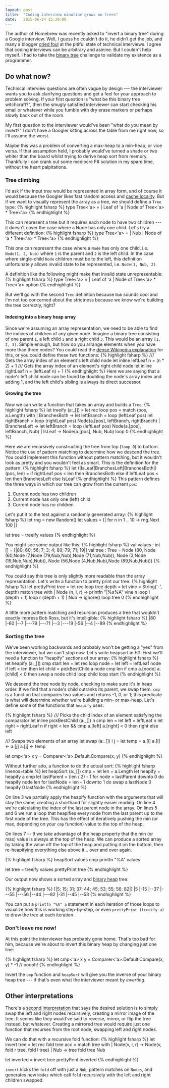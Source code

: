 ```yaml
---
layout: post
title:  "Coding interview minutiae grows on trees"
date:   2015-06-24 15:39:00
---
```

The author of Homebrew was recently asked to "invert a binary tree" during a Google interview. Well, I guess he couldn't do it, he didn't get the job, and many a blogger [cried foul](http://www.jasq.org/just-another-scala-quant/inverting-binary-trees-considered-harmful) at the pitiful state of technical interviews. I agree that coding interviews can be arbitrary and asinine. But I couldn't help myself. I had to take the [binary tree](https://en.wikipedia.org/wiki/Binary_tree) challenge to validate my existence as a programmer.

## Do what now?

Technical interview questions are often vague by design --- the interviewer wants you to ask clarifying questions and get a feel for your approach to problem solving. If your first question is "what be this binary tree witchcraft?", then the smugly satisfied interviewer can start checking his email or whatever while you fumble with dry erase markers or perhaps slowly back out of the room.

My first question to the interviewer would've been "what do you mean by invert?" I don't have a Googler sitting across the table from me right now, so I'll assume the worst.

Maybe this was a problem of converting a max-heap to a min-heap, or vice versa. If that assumption held, I probably would've turned a shade or two whiter than the board whilst trying to derive heap sort from memory. Thankfully I can crank out some mediocre F# solution in my spare time, without the heart palpitations.

### Tree climbing

I'd ask if the input tree would be represented in array form, and of course it would because the Googler likes fast random access and [cache locality](http://stackoverflow.com/a/12065801). But if we want to visually represent the array as a tree, we should define a `Tree` type:
{% highlight fsharp %}
type Tree<'a> =
    | Leaf of 'a
    | Node of Tree<'a> * Tree<'a>
{% endhighlight %}

This can represent a tree but it requires each node to have two children --- it doesn't cover the case where a Node has only one child. Let's try a different definition:
{% highlight fsharp %}
type Tree<'a> =
    | Nub
    | Node of 'a * Tree<'a> * Tree<'a>
{% endhighlight %}

This one can represent the case where a `Node` has only one child, i.e. `Node(1, 2, Nub)` where `1` is the parent and `2` is the left child. In the case where single-child `Node` children must be to the left, this definition unfortunately allows invalid state to be represented, i.e. `Node(1, Nub, 2)`.

A definition like the following might make that invalid state unrepresentable:
{% highlight fsharp %}
type Tree<'a> =
    | Leaf of 'a
    | Node of Tree<'a> * Tree<'a> option
{% endhighlight %}

But we'll go with the second `Tree` definition because `Nub` sounds cool and I'm not too concerned about the strictness because we know we're building the tree correctly, right?

#### Indexing into a binary heap array

Since we're assuming an array representation, we need to be able to find the indices of children of any given node. Imagine a binary tree consisting of one parent `1`, a left child `2` and a right child `3`. This would be an array `[1, 2, 3]`. Simple enough, but how do you arrange elements when you have more than three nodes? You could read the [dense Wikipedia explanation](https://en.wikipedia.org/wiki/Binary_heap#Derivation_of_index_equations) for this, or you could define these two functions:
{% highlight fsharp %}
/// Gets the array index of an element's left child node
let inline leftLeaf n = (n * 2) + 1
/// Gets the array index of an element's right child node
let inline rightLeaf n = (leftLeaf n) + 1
{% endhighlight %}
Here we are saying that a node's left child node can be found by doubling the node's array index and adding 1, and the left child's sibling is always its direct successor.

#### Growing the tree

Now we can write a function that takes an array and builds a `Tree`:
{% highlight fsharp %}
let treeify (a:_[]) =
    let rec loop pos =
        match (pos, a.Length) with
        | BranchesBoth ->
            let leftBranch = loop (leftLeaf pos)
            let rightBranch = loop (rightLeaf pos)
            Node(a.[pos], leftBranch, rightBranch)
        | BranchesLeft ->
            let leftBranch = loop (leftLeaf pos)
            Node(a.[pos], leftBranch, Nub)
        | IsLeaf -> Node(a.[pos], Nub, Nub)
    loop 0
{% endhighlight %}

Here we are recursively constructing the tree from top (`loop 0`) to bottom. Notice the use of pattern matching to determine how we descend the tree. You could implement this function without pattern matching, but it wouldn't look as pretty and you wouldn't feel as smart. This is the definition for the pattern:
{% highlight fsharp %}
let (|IsLeaf|BranchesLeft|BranchesBoth|) (pos, len) =
    if rightLeaf pos < len then
        BranchesBoth
    else if leftLeaf pos < len then
        BranchesLeft
    else
        IsLeaf
{% endhighlight %}
This pattern defines the three ways in which our tree can grow from the current `pos`:

1. Current node has two children
2. Current node has only one (left) child
3. Current node has no children

Let's put it to the test against a randomly generated array:
{% highlight fsharp %}
let rng = new Random()
let values = [| for n in 1 .. 10 -> rng.Next 100 |]

let tree = treeify values
{% endhighlight %}

You might see some output like this:
{% highlight fsharp %}
val values : int [] = [|80; 60; 56; 7; 3; 4; 89; 79; 71; 19|]
val tree : Tree<int> =
  Node
    (80,
     Node
       (60,Node (7,Node (79,Nub,Nub),Node (71,Nub,Nub)),
        Node (3,Node (19,Nub,Nub),Nub)),
     Node (56,Node (4,Nub,Nub),Node (89,Nub,Nub)))
{% endhighlight %}

You could say this tree is only slightly more readable than the array representation. Let's write a function to pretty print our tree:
{% highlight fsharp %}
let prettyPrint tree =
    let rec loop tree depth =
        let vine = String('-', depth)
        match tree with
        | Node (n, l, r) ->
            printfn "|%s%A" vine n
            loop l (depth + 1)
            loop r (depth + 1)
        | Nub -> ignore()
    loop tree 0
{% endhighlight %}

A little more pattern matching and recursion produces a tree that wouldn't exactly impress Bob Ross, but it's intelligible:
{% highlight fsharp %}
|80
|-60
|--7
|---79
|---71
|--3
|---19
|-56
|--4
|--89
{% endhighlight %}

### Sorting the tree

We've been working backwards and probably won't be getting a "yes" from the interviewer, but we can't stop now. Let's write heapsort in F#. First we'll need a function to "heapify" sections of our array:
{% highlight fsharp %}
let heapify (a:_[]) cmp start len =
    let rec loop node =
        let left = leftLeaf node
        if left < len then
            let child = pickBestChild a node cmp len
            if cmp a.[node] a.[child] < 0 then
                swap a node child
                loop child
    loop start
{% endhighlight %}

We descend the tree node by node, checking to make sure it's in heap order. If we find that a node's child outranks its parent, we swap them. `cmp` is a function that compares two values and returns -1, 0, or 1; this predicate is what will determine whether we're building a min- or max-heap. Let's define some of the functions that `heapify` uses:

{% highlight fsharp %}
/// Picks the child index of an element satisfying the comparator
let inline pickBestChild (a:_[]) n cmp len =
    let left = leftLeaf n
    let right = rightLeaf n
    if right < len && cmp a.[left] a.[right] < 0 then
        right
    else
        left
        
/// Swaps two elements of an array
let swap (a:_[]) i j =
    let temp = a.[i]
    a.[i] <- a.[j]
    a.[j] <- temp
    
let cmp<'a> x y = Comparer<'a>.Default.Compare(x, y)
{% endhighlight %}

Without further ado, a function to do the actual sort:
{% highlight fsharp linenos=table %}
let heapSort (a:_[]) cmp =
    let len = a.Length
    let heapify = heapify a cmp
    let lastParent = (len / 2) - 1
    for node = lastParent downto 0 do
        heapify node len
    for lastNode = len - 1 downto 1 do
        swap a lastNode 0
        heapify 0 lastNode
{% endhighlight %}

On line 3 we partially apply the heapify function with the arguments that will stay the same, creating a shorthand for slightly easier reading. On line 4 we're calculating the index of the last parent node in the array. On lines 5 and 6 we run a loop that heapifies every node from the last parent up to the first node of the tree. This has the effect of iteratively pushing the min (or max, depending on your `cmp` function) value to the top of the heap.

On lines 7 -- 9 we take advantage of the heap property that the min (or max) value is always at the top of the heap. We can produce a sorted array by taking the value off the top of the heap and putting it on the bottom, then re-heapifying everything else above it... over and over again.

{% highlight fsharp %}
heapSort values cmp
printfn "%A" values

let tree = treeify values
prettyPrint tree
{% endhighlight %}

Our output now shows a sorted array and [binary heap](https://en.wikipedia.org/wiki/Binary_heap) tree: 

{% highlight fsharp %}
[|5; 15; 31; 37; 44; 45; 53; 55; 56; 82|]
|5
|-15
|--37
|---55
|---56
|--44
|---82
|-31
|--45
|--53
{% endhighlight %}

You can put a `printfn "%A" a` statement in each iteration of those loops to visualize how this is working step-by-step, or even `prettyPrint (treeify a)` to draw the tree at each iteration.

### Don't leave me now!

At this point the interviewer has probably gone home. That's too bad for him, because we're about to invert this binary heap by changing just one line:

{% highlight fsharp %}
let cmp<'a> x y = Comparer<'a>.Default.Compare(x, y) * -1 // ooooh!
{% endhighlight %}

Invert the `cmp` function and `heapSort` will give you the inverse of your binary heap tree --- if that's even what the interviewer meant by *inverting*.

## Other interpretations

There's a [second interpretation](https://leetcode.com/problems/invert-binary-tree/) that says the desired solution is to simply swap the left and right nodes recursively, creating a mirror image of the tree. It seems like they would've said to reverse, mirror, or flip the tree instead, but whatever. Creating a mirrored tree would require just one function that recurses from the root node, swapping left and right nodes.

We can do that with a recursive fold function:
{% highlight fsharp %}
let invert tree =
    let rec fold tree acc =
        match tree with
        | Node(v, l, r) -> Node(v, fold r tree, fold l tree)
        | Nub -> tree
    fold tree Nub

let inverted = invert tree
prettyPrint inverted
{% endhighlight %}

`invert` kicks the `fold` off with just a `Nub`, pattern matches on `Nodes`, and generates new `Nodes` which call `fold` recursively with the left and right children swapped.